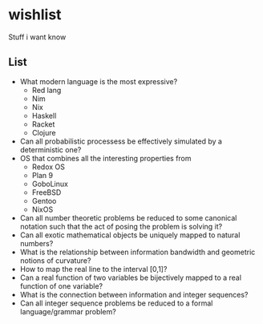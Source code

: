 # wishlist
Stuff i want know

## List
- What modern language is the most expressive?
  - Red lang
  - Nim
  - Nix
  - Haskell
  - Racket
  - Clojure
- Can all probabilistic processess be effectively simulated by a deterministic one?
- OS that combines all the interesting properties from
  - Redox OS
  - Plan 9
  - GoboLinux
  - FreeBSD
  - Gentoo
  - NixOS
- Can all number theoretic problems be reduced to some canonical notation such that the act of posing the problem is solving it?
- Can all exotic mathematical objects be uniquely mapped to natural numbers?
- What is the relationship between information bandwidth and geometric notions of curvature?
- How to map the real line to the interval \[0,1\]?
- Can a real function of two variables be bijectively mapped to a real function of one variable?
- What is the connection between information and integer sequences?
- Can all integer sequence problems be reduced to a formal language/grammar problem?
